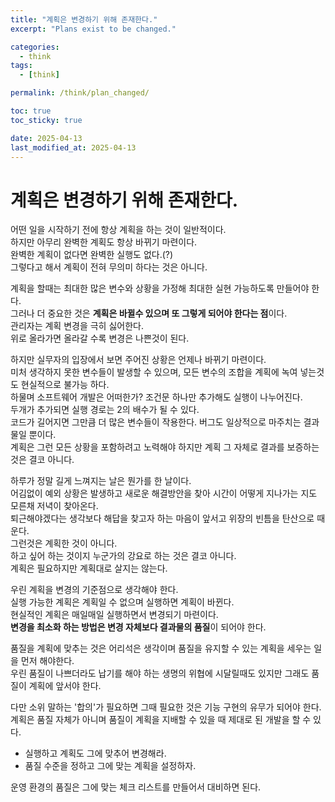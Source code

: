 ```yaml
---
title: "계획은 변경하기 위해 존재한다."
excerpt: "Plans exist to be changed."

categories:
  - think
tags:
  - [think]

permalink: /think/plan_changed/

toc: true
toc_sticky: true

date: 2025-04-13
last_modified_at: 2025-04-13
---
```


# 계획은 변경하기 위해 존재한다.

어떤 일을 시작하기 전에 항상 계획을 하는 것이 일반적이다.   
하지만 아무리 완벽한 계획도 항상 바뀌기 마련이다.  
완벽한 계획이 없다면 완벽한 실행도 없다.(?)   
그렇다고 해서 계획이 전혀 무의미 하다는 것은 아니다.

계획을 할때는 최대한 많은 변수와 상황을 가정해 최대한 실현 가능하도록 만들어야 한다.  
그러나 더 중요한 것은 **계획은 바뀔수 있으며 또 그렇게 되어야 한다는 점**이다.  
관리자는 계획 변경을 극히 싫어한다.   
위로 올라가면 올라갈 수록 변경은 나쁜것이 된다. 

하지만 실무자의 입장에서 보면 주어진 상황은 언제나 바뀌기 마련이다.  
미처 생각하지 못한 변수들이 발생할 수 있으며, 모든 변수의 조합을 계획에 녹여 넣는것도 현실적으로 불가능 하다.  
하물며 소프트웨어 개발은 어떠한가? 조건문 하나만 추가해도 실행이 나누어진다.   
두개가 추가되면 실행 경로는 2의 배수가 될 수 있다.  
코드가 길어지면 그만큼 더 많은 변수들이 작용한다. 버그도 일상적으로 마주치는 결과물일 뿐이다.  
계획은 그런 모든 상황을 포함하려고 노력해야 하지만 계획 그 자체로 결과를 보증하는 것은 결코 아니다.

하루가 정말 길게 느껴지는 날은 뭔가를 한 날이다.  
어김없이 예외 상황은 발생하고 새로운 해결방안을 찾아 시간이 어떻게 지나가는 지도 모른채 저녁이 찾아온다.  
퇴근해야겠다는 생각보다 해답을 찾고자 하는 마음이 앞서고 위장의 빈틈을 탄산으로 때운다.  
그런것은 계획한 것이 아니다.  
하고 싶어 하는 것이지 누군가의 강요로 하는 것은 결코 아니다.  
계획은 필요하지만 계획대로 살지는 않는다.  

우린 계획을 변경의 기준점으로 생각해야 한다.  
실행 가능한 계획은 계획일 수 없으며 실행하면 계획이 바뀐다.  
현실적인 계획은 매일매일 실행하면서 변경되기 마련이다.  
**변경을 최소화 하는 방법은 변경 자체보다 결과물의 품질**이 되어야 한다.

품질을 계획에 맞추는 것은 어리석은 생각이며 품질을 유지할 수 있는 계획을 세우는 일을 먼저 해야한다.  
우린 품질이 나쁘더라도 납기를 해야 하는 생명의 위협에 시달릴때도 있지만 그래도 품질이 계획에 앞서야 한다.

다만 소위 말하는 '합의'가 필요하면 그때 필요한 것은 기능 구현의 유무가 되어야 한다.  
계획은 품질 자체가 아니며 품질이 계획을 지배할 수 있을 때 제대로 된 개발을 할 수 있다.

- 실행하고 계획도 그에 맞추어 변경해라.
- 품질 수준을 정하고 그에 맞는 계획을 설정하자.

운영 환경의 품질은 그에 맞는 체크 리스트를 만들어서 대비하면 된다.